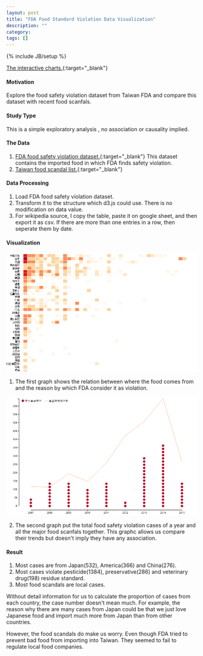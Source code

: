```yaml
---
layout: post
title: "FDA Food Standard Violation Data Visualization"
description: ""
category: 
tags: []
---
```

{% include JB/setup %}

[The interactive charts.](http://licaschiou.github.io/FDA_Food_Standards_Violation/){:target="_blank"}

#### Motivation  

Explore the food safety violation dataset from Taiwan FDA and compare this dataset with recent food scanfals.

#### Study Type  

This is a simple exploratory analysis , no association or causality implied.

#### The Data  

1. [FDA food safety violation dataset.](http://data.fda.gov.tw/frontsite/data/DataAction.do?method=doDetail&infoId=52){:target="_blank"} This dataset contains the imported food in which FDA finds safety violation.
2. [Taiwan food scandal list.](http://zh.wikipedia.org/wiki/%E5%8F%B0%E7%81%A3%E9%A3%9F%E5%93%81%E5%AE%89%E5%85%A8%E4%BA%8B%E4%BB%B6%E5%88%97%E8%A1%A8){:target="_blank"}

#### Data Processing  

1. Load FDA food safety violation dataset.  
2. Transform it to the structure which d3.js could use. There is no modification on data value.  
3. For wikipedia source, I copy the table, paste it on google sheet, and then export it as csv. If there are more than one entries in a row, then seperate them by date.  

#### Visualization  

![graph 1](/assets/img/2015-05-29-1.png)


1. The first graph shows the relation between where the food comes from and the reason by which FDA consider it as violation.  

![graph 2](/assets/img/2015-05-29-2.png)

2. The second graph put the total food safety violation cases of a year and all the major food scanfals together. This graphc allows us compare their trends but doesn't imply they have any association.  

#### Result

1. Most cases are from Japan(532), America(366) and China(276). 
2. Most cases violate pesticide(1384), preservative(286) and veterinary drug(198) residue standard.  
3. Most food scandals are local cases.  

Without detail information for us to calculate the proportion of cases from each country, the case number doesn't mean much. For example, the reason why there are many cases from Japan could be that we just love Japanese food and import much more from Japan than from other countries. 

However, the food scandals do make us worry. Even though FDA tried to prevent bad food from importing into Taiwan. They seemed to fail to regulate local food companies.  